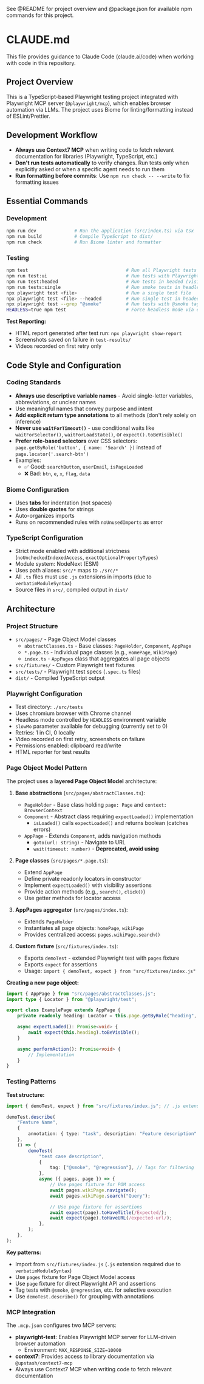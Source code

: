 See @README for project overview and @package.json for available npm commands for this project.


# CLAUDE.md

This file provides guidance to Claude Code (claude.ai/code) when working with code in this repository.

## Project Overview

This is a TypeScript-based Playwright testing project integrated with Playwright MCP server (`@playwright/mcp`), which enables browser automation via LLMs. The project uses Biome for linting/formatting instead of ESLint/Prettier.

## Development Workflow

- **Always use Context7 MCP** when writing code to fetch relevant documentation for libraries (Playwright, TypeScript, etc.)
- **Don't run tests automatically** to verify changes. Run tests only when explicitly asked or when a specific agent needs to run them
- **Run formatting before commits**: Use `npm run check -- --write` to fix formatting issues

## Essential Commands

### Development
```bash
npm run dev              # Run the application (src/index.ts) via tsx
npm run build            # Compile TypeScript to dist/
npm run check            # Run Biome linter and formatter
```

### Testing
```bash
npm test                                    # Run all Playwright tests
npm run test:ui                             # Run tests with Playwright UI mode
npm run test:headed                         # Run tests in headed (visible) browser mode
npm run tests:single                        # Run smoke tests in headless mode (@smoke tag)
npx playwright test <file>                  # Run a single test file
npx playwright test <file> --headed         # Run single test in headed mode
npx playwright test --grep "@smoke"         # Run tests with @smoke tag
HEADLESS=true npm test                      # Force headless mode via environment variable
```

**Test Reporting:**
- HTML report generated after test run: `npx playwright show-report`
- Screenshots saved on failure in `test-results/`
- Videos recorded on first retry only

## Code Style and Configuration

### Coding Standards
- **Always use descriptive variable names** - Avoid single-letter variables, abbreviations, or unclear names
- Use meaningful names that convey purpose and intent
- **Add explicit return type annotations** to all methods (don't rely solely on inference)
- **Never use `waitForTimeout()`** - use conditional waits like `waitForSelector()`, `waitForLoadState()`, or `expect().toBeVisible()`
- **Prefer role-based selectors** over CSS selectors: `page.getByRole('button', { name: 'Search' })` instead of `page.locator('.search-btn')`
- Examples:
  - ✅ Good: `searchButton`, `userEmail`, `isPageLoaded`
  - ❌ Bad: `btn`, `e`, `x`, `flag`, `data`

### Biome Configuration
- Uses **tabs** for indentation (not spaces)
- Uses **double quotes** for strings
- Auto-organizes imports
- Runs on recommended rules with `noUnusedImports` as error

### TypeScript Configuration
- Strict mode enabled with additional strictness (`noUncheckedIndexedAccess`, `exactOptionalPropertyTypes`)
- Module system: NodeNext (ESM)
- Uses path aliases: `src/*` maps to `./src/*`
- All `.ts` files must use `.js` extensions in imports (due to `verbatimModuleSyntax`)
- Source files in `src/`, compiled output in `dist/`

## Architecture

### Project Structure
- `src/pages/` - Page Object Model classes
  - `abstractClasses.ts` - Base classes: `PageHolder`, `Component`, `AppPage`
  - `*.page.ts` - Individual page classes (e.g., `HomePage`, `WikiPage`)
  - `index.ts` - `AppPages` class that aggregates all page objects
- `src/fixtures/` - Custom Playwright test fixtures
- `src/tests/` - Playwright test specs (`.spec.ts` files)
- `dist/` - Compiled TypeScript output

### Playwright Configuration
- Test directory: `./src/tests`
- Uses chromium browser with Chrome channel
- Headless mode controlled by `HEADLESS` environment variable
- `slowMo` parameter available for debugging (currently set to 0)
- Retries: 1 in CI, 0 locally
- Video recorded on first retry, screenshots on failure
- Permissions enabled: clipboard read/write
- HTML reporter for test results

### Page Object Model Pattern

The project uses a **layered Page Object Model** architecture:

1. **Base abstractions** (`src/pages/abstractClasses.ts`):
   - `PageHolder` - Base class holding `page: Page` and `context: BrowserContext`
   - `Component` - Abstract class requiring `expectLoaded()` implementation
     - `isLoaded()` calls `expectLoaded()` and returns boolean (catches errors)
   - `AppPage` - Extends `Component`, adds navigation methods
     - `goto(url: string)` - Navigate to URL
     - `wait(timeout: number)` - **Deprecated, avoid using**

2. **Page classes** (`src/pages/*.page.ts`):
   - Extend `AppPage`
   - Define private readonly locators in constructor
   - Implement `expectLoaded()` with visibility assertions
   - Provide action methods (e.g., `search()`, `click()`)
   - Use getter methods for locator access

3. **AppPages aggregator** (`src/pages/index.ts`):
   - Extends `PageHolder`
   - Instantiates all page objects: `homePage`, `wikiPage`
   - Provides centralized access: `pages.wikiPage.search()`

4. **Custom fixture** (`src/fixtures/index.ts`):
   - Exports `demoTest` - extended Playwright test with `pages` fixture
   - Exports `expect` for assertions
   - Usage: `import { demoTest, expect } from "src/fixtures/index.js"`

**Creating a new page object:**
```typescript
import { AppPage } from "src/pages/abstractClasses.js";
import type { Locator } from "@playwright/test";

export class ExamplePage extends AppPage {
	private readonly heading: Locator = this.page.getByRole("heading", { level: 1 });

	async expectLoaded(): Promise<void> {
		await expect(this.heading).toBeVisible();
	}

	async performAction(): Promise<void> {
		// Implementation
	}
}
```

### Testing Patterns

**Test structure:**
```typescript
import { demoTest, expect } from "src/fixtures/index.js"; // .js extension required!

demoTest.describe(
	"Feature Name",
	{
		annotation: { type: "task", description: "Feature description" },
	},
	() => {
		demoTest(
			"test case description",
			{
				tag: ["@smoke", "@regression"], // Tags for filtering
			},
			async ({ pages, page }) => {
				// Use pages fixture for POM access
				await pages.wikiPage.navigate();
				await pages.wikiPage.search("Query");

				// Use page fixture for assertions
				await expect(page).toHaveTitle(/Expected/);
				await expect(page).toHaveURL(/expected-url/);
			},
		);
	},
);
```

**Key patterns:**
- Import from `src/fixtures/index.js` (`.js` extension required due to `verbatimModuleSyntax`)
- Use `pages` fixture for Page Object Model access
- Use `page` fixture for direct Playwright API and assertions
- Tag tests with `@smoke`, `@regression`, etc. for selective execution
- Use `demoTest.describe()` for grouping with annotations

### MCP Integration

The `.mcp.json` configures two MCP servers:
- **playwright-test**: Enables Playwright MCP server for LLM-driven browser automation
  - Environment: `MAX_RESPONSE_SIZE=10000`
- **context7**: Provides access to library documentation via `@upstash/context7-mcp`
- Always use Context7 MCP when writing code to fetch relevant documentation